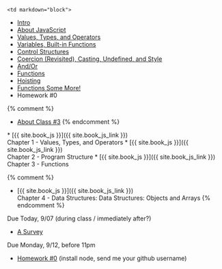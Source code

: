 	<td markdown="block">
* [Intro](slides/01/intro.html)
* [About JavaScript](slides/01/javascript.html)
* [Values, Types, and Operators](slides/01/values-types-operators.html)
* [Variables, Built-in Functions](slides/01/variables-control-structures.html)
* [Control Structures](slides/01/conditionals-loops.html)
* [Coercion (Revisited), Casting, Undefined, and Style](slides/01/coercion-casting-undefined.html)
* [And/Or](slides/01/and-or-nan-undefined.html)
* [Functions](slides/01/functions.html)
* [Hoisting](slides/01/hoisting.html)
* [Functions Some More!](slides/01/functions-addendum.html)
* Homework #0

{% comment %}
* [About Class #3](slides/03/meta.html)
{% endcomment %}
</td>
	<td markdown="block">
* [{{ site.book_js }}]({{ site.book_js_link }}) <br> Chapter 1 - Values, Types, and Operators
* [{{ site.book_js }}]({{ site.book_js_link }}) <br> Chapter 2 - Program Structure
* [{{ site.book_js }}]({{ site.book_js_link }}) <br> Chapter 3 - Functions

{% comment %}
* [{{ site.book_js }}]({{ site.book_js_link }}) <br> Chapter 4 - Data Structures: Data Structures: Objects and Arrays
{% endcomment %}
</td>
	<td markdown="block">
Due Today, 9/07 (during class / immediately after?)

* [A Survey](https://docs.google.com/a/nyu.edu/forms/d/e/1FAIpQLSdslWAqOMlXOl-d12sO2TsJl1l70wDUIrruV3794B9E5tL7zg/viewform)

Due Monday, 9/12, before 11pm

* [Homework #0](homework/00.html) (install node, send me your github username)
</td>

